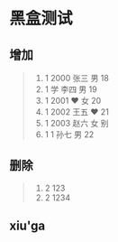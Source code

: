# 黑盒测试

## 增加
> 1. 1 2000 张三 男 18
> 2. 1 学 李四 男 19 
> 3. 1 2001 ❤️ 女 20
> 4. 1 2002 王五 ♥ 21
> 5. 1 2003 赵六 女 别
> 6. 1 1 孙七 男 22

## 删除
> 1. 2 123
> 2. 2 1234

## xiu'ga